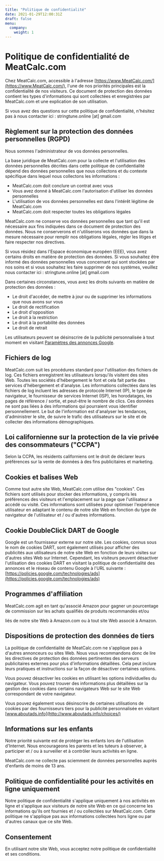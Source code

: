 ```yaml
---
title: "Politique de confidentialité"
date: 2021-01-29T12:00:31Z
draft: false
menu:
  company:
    weight: 1
---
```


# Politique de confidentialité de MeatCalc.com

Chez MeatCalc.com, accessible à l'adresse [https://www.MeatCalc.com/](https://www.MeatCalc.com/), l'une de nos priorités principales est la confidentialité de nos visiteurs. Ce document de protection des données contient les types d'informations qui sont collectées et enregistrées par MeatCalc.com et une explication de son utilisation.

Si vous avez des questions sur cette politique de confidentialité, n'hésitez pas à nous contacter ici : stringtune.online [at] gmail.com

## Règlement sur la protection des données personnelles (RGPD)

Nous sommes l'administrateur de vos données personnelles.

La base juridique de MeatCalc.com pour la collecte et l'utilisation des données personnelles décrites dans cette politique de confidentialité dépend des données personnelles que nous collectons et du contexte spécifique dans lequel nous collectons les informations :

- MeatCalc.com doit conclure un contrat avec vous
- Vous avez donné à MeatCalc.com l'autorisation d'utiliser les données personnelles
- L'utilisation de vos données personnelles est dans l'intérêt légitime de MeatCalc.com
- MeatCalc.com doit respecter toutes les obligations légales

MeatCalc.com ne conserve vos données personnelles que tant qu'il est nécessaire aux fins indiquées dans ce document de protection des données. Nous ne conserverons et n'utiliserons vos données que dans la mesure nécessaire pour remplir nos obligations légales, régler les litiges et faire respecter nos directives.

Si vous résidez dans l'Espace économique européen (EEE), vous avez certains droits en matière de protection des données. Si vous souhaitez être informé des données personnelles vous concernant qui sont stockées par nos soins et si vous souhaitez les faire supprimer de nos systèmes, veuillez nous contacter ici : stringtune.online [at] gmail.com

Dans certaines circonstances, vous avez les droits suivants en matière de protection des données :

- Le droit d'accéder, de mettre à jour ou de supprimer les informations que nous avons sur vous
- Le droit de rectification
- Le droit d'opposition
- Le droit à la restriction
- Le droit à la portabilité des données
- Le droit de retrait

Les utilisateurs peuvent se désinscrire de la publicité personnalisée à tout moment en visitant [Paramètres des annonces Google](https://www.google.com/settings/ads).

## Fichiers de log

MeatCalc.com suit les procédures standard pour l'utilisation des fichiers de log. Ces fichiers enregistrent les utilisateurs lorsqu'ils visitent des sites Web. Toutes les sociétés d'hébergement le font et cela fait partie des services d'hébergement et d'analyse. Les informations collectées dans les fichiers de log incluent les adresses de protocole Internet (IP), le type de navigateur, le fournisseur de services Internet (ISP), les horodatages, les pages de référence / sortie, et peut-être le nombre de clics. Ces données ne sont pas liées à des informations qui pourraient vous identifier personnellement. Le but de l'information est d'analyser les tendances, d'administrer le site, de suivre le trafic des utilisateurs sur le site et de collecter des informations démographiques.

## Loi californienne sur la protection de la vie privée des consommateurs ("CCPA")

Selon la CCPA, les résidents californiens ont le droit de déclarer leurs préférences sur la vente de données à des fins publicitaires et marketing.

## Cookies et balises Web

Comme tout autre site Web, MeatCalc.com utilise des "cookies". Ces fichiers sont utilisés pour stocker des informations, y compris les préférences des visiteurs et l'emplacement sur la page que l'utilisateur a accédé ou visité. Ces informations sont utilisées pour optimiser l'expérience utilisateur en adaptant le contenu de notre site Web en fonction du type de navigateur de l'utilisateur et / ou d'autres informations.

## Cookie DoubleClick DART de Google

Google est un fournisseur externe sur notre site. Les cookies, connus sous le nom de cookies DART, sont également utilisés pour afficher des publicités aux utilisateurs de notre site Web en fonction de leurs visites sur d'autres sites Web sur Internet. Cependant, les visiteurs peuvent désactiver l'utilisation des cookies DART en visitant la politique de confidentialité des annonces et le réseau de contenu Google à l'URL suivante : [https://policies.google.com/technologies/ads](https://policies.google.com/technologies/ads)

## Programmes d'affiliation

MeatCalc.com agit en tant qu'associé Amazon pour gagner un pourcentage de commission sur les achats qualifiés de produits recommandés et/ou

 liés de notre site Web à Amazon.com ou à tout site Web associé à Amazon.

## Dispositions de protection des données de tiers

La politique de confidentialité de MeatCalc.com ne s'applique pas à d'autres annonceurs ou sites Web. Nous vous recommandons donc de lire les directives de protection des données pertinentes des serveurs publicitaires externes pour plus d'informations détaillées. Cela peut inclure leurs pratiques et instructions sur la façon de désactiver certaines options.

Vous pouvez désactiver les cookies en utilisant les options individuelles du navigateur. Vous pouvez trouver des informations plus détaillées sur la gestion des cookies dans certains navigateurs Web sur le site Web correspondant de votre navigateur.

Vous pouvez également vous désinscrire de certaines utilisations de cookies par des fournisseurs tiers pour la publicité personnalisée en visitant [www.aboutads.info](http://www.aboutads.info/choices/)

## Informations sur les enfants

Notre priorité suivante est de protéger les enfants lors de l'utilisation d'Internet. Nous encourageons les parents et les tuteurs à observer, à participer et / ou à surveiller et à contrôler leurs activités en ligne.

MeatCalc.com ne collecte pas sciemment de données personnelles auprès d'enfants de moins de 13 ans.

## Politique de confidentialité pour les activités en ligne uniquement

Notre politique de confidentialité s'applique uniquement à nos activités en ligne et s'applique aux visiteurs de notre site Web en ce qui concerne les informations qu'ils ont fournies et / ou collectées sur MeatCalc.com. Cette politique ne s'applique pas aux informations collectées hors ligne ou par d'autres canaux que ce site Web.

## Consentement

En utilisant notre site Web, vous acceptez notre politique de confidentialité et ses conditions.
